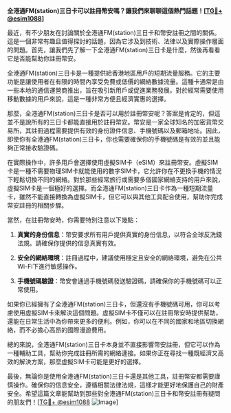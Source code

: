 **全港通FM(station)三日卡可以註冊幣安嗎？讓我們來聊聊這個熱門話題！[[TG💪+ @esim1088](https://t.me/s/esim1088)]**

最近，有不少朋友在討論關於全港通FM(station)三日卡和幣安註冊之間的關係。這是一個非常有趣且值得探討的話題，因為它涉及到技術、法律以及實際操作層面的問題。首先，讓我們先了解一下全港通FM(station)三日卡是什麼，然後再看看它是否能幫助你註冊幣安。

全港通FM(station)三日卡是一種提供給香港地區用戶的短期流量服務。它的主要功能是讓使用者在有限的時間內享受免費或低價的網絡數據流量。這種卡通常是由一些本地的通信運營商推出，旨在吸引新用戶或促進業務發展。對於經常需要使用移動數據的用戶來說，這是一種非常方便且經濟實惠的選擇。

那麼，全港通FM(station)三日卡是否可以用於註冊幣安呢？答案是肯定的，但這並不是說所有的三日卡都能直接用於註冊幣安。幣安是一家全球知名的加密貨幣交易所，其註冊過程需要提供有效的身份證件信息、手機號碼以及郵箱地址。因此，即使你有全港通FM(station)三日卡，你也需要確保你的手機號碼是有效的並且能夠正常接收驗證碼。

在實際操作中，許多用戶會選擇使用虛擬SIM卡（eSIM）來註冊幣安。虛擬SIM卡是一種不需要物理SIM卡就能使用的數字SIM卡，它允許你在不更換手機的情況下輕鬆切換不同的網絡。對於那些經常旅行或需要多個國家網絡支持的用戶來說，虛擬SIM卡是一個極好的選擇。而全港通FM(station)三日卡作為一種短期流量卡，雖然不能直接轉換為虛擬SIM卡，但它可以與其他工具配合使用，幫助你完成幣安註冊的相關步驟。

當然，在註冊幣安時，你需要特別注意以下幾點：

1. **真實的身份信息**：幣安要求所有用戶提供真實的身份信息，以符合全球反洗錢法規。請確保你提供的信息真實有效。
   
2. **安全的網絡環境**：註冊過程中，建議使用穩定且安全的網絡環境，避免在公共Wi-Fi下進行敏感操作。
   
3. **手機號碼驗證**：幣安會通過手機號碼發送驗證碼，請確保你的手機號碼可以正常使用。

如果你已經擁有了全港通FM(station)三日卡，但還沒有手機號碼可用，你可以考慮使用虛擬SIM卡來解決這個問題。虛擬SIM卡不僅可以在註冊幣安時提供幫助，還能在日常生活中為你帶來更多的便利。例如，你可以在不同的國家和地區切換網絡，而不必擔心高昂的國際漫遊費用。

總的來說，全港通FM(station)三日卡本身並不直接影響幣安註冊，但它可以作為一種輔助工具，幫助你完成註冊所需的網絡連接。如果你正在尋找一種既經濟又高效的解決方案，那麼虛擬SIM卡可能是更好的選擇。

最後，無論你是使用全港通FM(station)三日卡還是其他工具，註冊幣安都需要謹慎操作。確保你的信息安全，遵循相關法律法規，這樣才能更好地保護自己的財產安全。希望這篇文章能幫助到那些對全港通FM(station)三日卡和幣安註冊有疑問的朋友們！[[TG💪+ @esim1088](https://t.me/s/esim1088) ![Image](https://i.postimg.cc/4NQfJmqS/Snipaste-2025-05-13-00-14-12.png)]